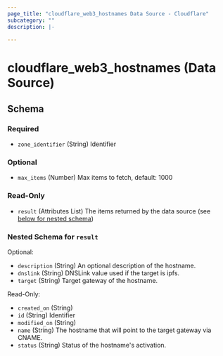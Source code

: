 ```yaml
---
page_title: "cloudflare_web3_hostnames Data Source - Cloudflare"
subcategory: ""
description: |-
  
---
```


# cloudflare_web3_hostnames (Data Source)




<!-- schema generated by tfplugindocs -->
## Schema

### Required

- `zone_identifier` (String) Identifier

### Optional

- `max_items` (Number) Max items to fetch, default: 1000

### Read-Only

- `result` (Attributes List) The items returned by the data source (see [below for nested schema](#nestedatt--result))

<a id="nestedatt--result"></a>
### Nested Schema for `result`

Optional:

- `description` (String) An optional description of the hostname.
- `dnslink` (String) DNSLink value used if the target is ipfs.
- `target` (String) Target gateway of the hostname.

Read-Only:

- `created_on` (String)
- `id` (String) Identifier
- `modified_on` (String)
- `name` (String) The hostname that will point to the target gateway via CNAME.
- `status` (String) Status of the hostname's activation.


